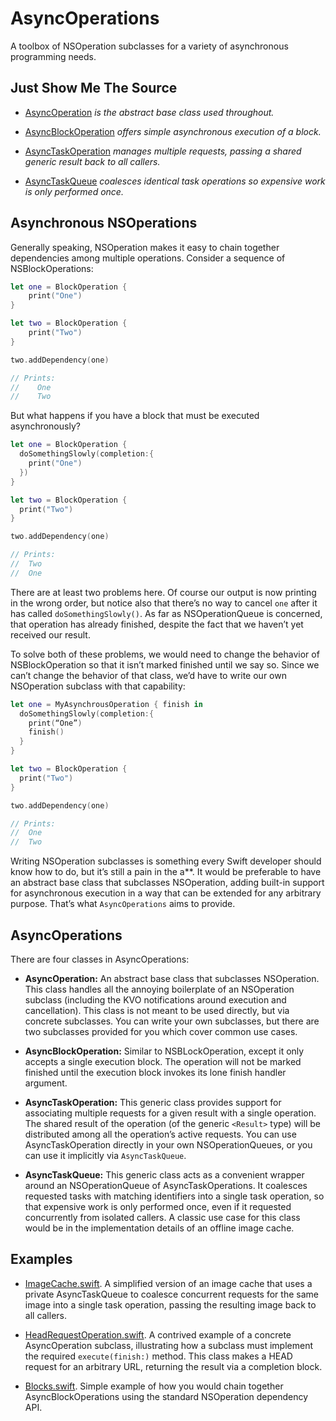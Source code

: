 # AsyncOperations

A toolbox of NSOperation subclasses for a variety of asynchronous programming needs.

## Just Show Me The Source

- [AsyncOperation](https://github.com/jaredsinclair/AsyncOperations/blob/master/Source/AsyncOperation.swift) *is the abstract base class used throughout.*

- [AsyncBlockOperation](https://github.com/jaredsinclair/AsyncOperations/blob/master/Source/AsyncBlockOperation.swift) *offers simple asynchronous execution of a block.*

- [AsyncTaskOperation](https://github.com/jaredsinclair/AsyncOperations/blob/master/Source/AsyncTaskOperation.swift) *manages multiple requests, passing a shared generic result back to all callers.*

- [AsyncTaskQueue](https://github.com/jaredsinclair/AsyncOperations/blob/master/Source/AsyncTaskQueue.swift) *coalesces identical task operations so expensive work is only performed once.*

## Asynchronous NSOperations

Generally speaking, NSOperation makes it easy to chain together dependencies among multiple operations. Consider a sequence of NSBlockOperations:

```swift
let one = BlockOperation {
    print("One")
}

let two = BlockOperation {
    print("Two")
}

two.addDependency(one)

// Prints:
//    One
//    Two
```

But what happens if you have a block that must be executed asynchronously?

```swift
let one = BlockOperation {
  doSomethingSlowly(completion:{
    print("One")
  })
}

let two = BlockOperation {
  print("Two")
}

two.addDependency(one)

// Prints:
//  Two
//  One
```

There are at least two problems here. Of course our output is now printing in the wrong order, but notice also that there’s no way to cancel `one` after it has called `doSomethingSlowly()`. As far as NSOperationQueue is concerned, that operation has already finished, despite the fact that we haven’t yet received our result.

To solve both of these problems, we would need to change the behavior of NSBlockOperation so that it isn’t marked finished until we say so. Since we can’t change the behavior of that class, we’d have to write our own NSOperation subclass with that capability:

```swift
let one = MyAsynchrousOperation { finish in
  doSomethingSlowly(completion:{
    print(“One”)
    finish()
  }
}

let two = BlockOperation {
  print("Two")
}

two.addDependency(one)

// Prints:
//  One
//  Two
```

Writing NSOperation subclasses is something every Swift developer should know how to do, but it’s still a pain in the a**. It would be preferable to have an abstract base class that subclasses NSOperation, adding built-in support for asynchronous execution in a way that can be extended for any arbitrary purpose. That’s what `AsyncOperations` aims to provide.

## AsyncOperations

There are four classes in AsyncOperations:

- **AsyncOperation:** An abstract base class that subclasses NSOperation. This class handles all the annoying boilerplate of an NSOperation subclass (including the KVO notifications around execution and cancellation). This class is not meant to be used directly, but via concrete subclasses. You can write your own subclasses, but there are two subclasses provided for you which cover common use cases.

- **AsyncBlockOperation:** Similar to NSBLockOperation, except it only accepts a single execution block. The operation will not be marked finished until the execution block invokes its lone finish handler argument.

- **AsyncTaskOperation:** This generic class provides support for associating multiple requests for a given result with a single operation. The shared result of the operation (of the generic `<Result>` type) will be distributed among all the operation’s active requests. You can use AsyncTaskOperation directly in your own NSOperationQueues, or you can use it implicitly via `AsyncTaskQueue`.

- **AsyncTaskQueue:** This generic class acts as a convenient wrapper around an NSOperationQueue of AsyncTaskOperations. It coalesces requested tasks with matching identifiers into a single task operation, so that expensive work is only performed once, even if it requested concurrently from isolated callers. A classic use case for this class would be in the implementation details of an offline image cache.

## Examples

- [ImageCache.swift](https://github.com/jaredsinclair/AsyncOperations/blob/master/Project/Examples/ImageCache.swift). A simplified version of an image cache that uses a private AsyncTaskQueue to coalesce concurrent requests for the same image into a single task operation, passing the resulting image back to all callers.

- [HeadRequestOperation.swift](https://github.com/jaredsinclair/AsyncOperations/blob/master/Project/Examples/HeadRequest.swift).  A contrived example of a concrete AsyncOperation subclass, illustrating how a subclass must implement the required `execute(finish:)` method. This class makes a HEAD request for an arbitrary URL, returning the result via a completion block.

- [Blocks.swift](https://github.com/jaredsinclair/AsyncOperations/blob/master/Project/Examples/Blocks.swift). Simple example of how you would chain together AsyncBlockOperations using the standard NSOperation dependency API.
